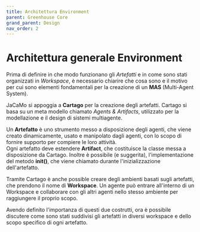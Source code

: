 ```yaml
---
title: Architettura Environment
parent: Greenhouse Core
grand_parent: Design
nav_order: 2
---
```


# Architettura generale Environment
Prima di definire in che modo funzionano gli _Artefatti_ e in come sono stati organizzati in _Workspace_, è necessario chiarire che cosa sono e il motivo per cui sono elementi fondamentali per la creazione di un __MAS__ (Multi-Agent System).

JaCaMo si appoggia a __Cartago__ per la creazione degli artefatti. Cartago si basa su un meta modello chiamato _Agents & Artifacts_, utilizzato per la modellazione e il design di sistemi multiagente.  

Un __Artefatto__ è uno strumento messo a disposizione degli agenti, che viene creato dinamicamente, usato e manipolato dagli agenti, con lo scopo di fornire supporto per compiere le loro attività.  
Ogni artefatto deve estendere __Artifact__, che costituisce la classe messa a disposizione da Cartago. Inoltre è possibile (e suggerita), l'implementazione del metodo __init()__, che viene chiamato durante l'inizializzazione dell'artefatto.

Tramite Cartago è anche possible creare degli ambienti basati sugli artefatti, che prendono il nome di __Workspace__. Un agente può entrare all'interno di un Workspace e collaborare con gli altri agenti nello stesso ambiente per raggiungere il proprio scopo.  

Avendo definito l'importanza di questi due costrutti, ora è possibile discutere come sono stati suddivisi gli artefatti in diversi workspace e dello scopo specifico di ogni artefatto.